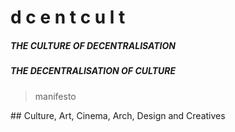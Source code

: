 # d c e n t c u l t
##### THE CULTURE OF DECENTRALISATION
##### THE DECENTRALISATION OF CULTURE


> manifesto


## Culture, Art, Cinema, Arch, Design and Creatives

## 
